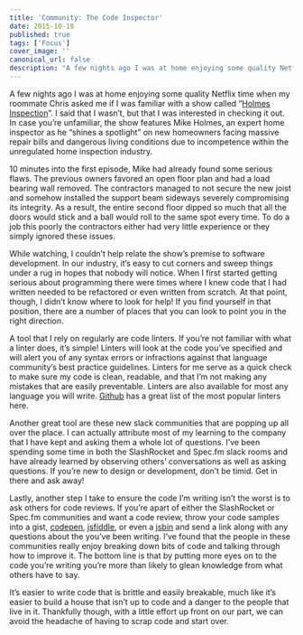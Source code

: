 ```yaml
---
title: 'Community: The Code Inspector'
date: 2015-10-18
published: true
tags: ['Focus']
cover_image: ''
canonical_url: false
description: "A few nights ago I was at home enjoying some quality Netflix time when my roommate Chris asked me if I was familiar with a show called “Holmes Inspection”. I said that I wasn’t, but that I was interested in checking it out. In case you’re unfamiliar, the show features Mike Holmes, an expert home inspector as he “shines a spotlight” on new homeowners facing massive repair bills and dangerous living conditions due to incompetence within the unregulated home inspection industry."
---
```


A few nights ago I was at home enjoying some quality Netflix time when my roommate Chris asked me if I was familiar with a show called “[Holmes Inspection](http://www.hgtv.ca/holmesinspection/)”. I said that I wasn’t, but that I was interested in checking it out. In case you’re unfamiliar, the show features Mike Holmes, an expert home inspector as he “shines a spotlight” on new homeowners facing massive repair bills and dangerous living conditions due to incompetence within the unregulated home inspection industry.

10 minutes into the first episode, Mike had already found some serious flaws. The previous owners favored an open floor plan and had a load bearing wall removed. The contractors managed to not secure the new joist and somehow installed the support beam sideways severely compromising its integrity. As a result, the entire second floor dipped so much that all the doors would stick and a ball would roll to the same spot every time. To do a job this poorly the contractors either had very little experience or they simply ignored these issues.

While watching, I couldn’t help relate the show’s premise to software development. In our industry, it’s easy to cut corners and sweep things under a rug in hopes that nobody will notice. When I first started getting serious about programming there were times where I knew code that I had written needed to be refactored or even written from scratch. At that point, though, I didn’t know where to look for help! If you find yourself in that position, there are a number of places that you can look to point you in the right direction.

A tool that I rely on regularly are code linters. If you’re not familiar with what a linter does, it’s simple! Linters will look at the code you’ve specified and will alert you of any syntax errors or infractions against that language community’s best practice guidelines. Linters for me serve as a quick check to make sure my code is clean, readable, and that I’m not making any mistakes that are easily preventable. Linters are also available for most any language you will write. [Github](https://github.com/caramelomartins/awesome-linters) has a great list of the most popular linters here.

Another great tool are these new slack communities that are popping up all over the place. I can actually attribute most of my learning to the company that I have kept and asking them a whole lot of questions. I’ve been spending some time in both the SlashRocket and Spec.fm slack rooms and have already learned by observing others’ conversations as well as asking questions. If you’re new to design or development, don’t be timid. Get in there and ask away!

Lastly, another step I take to ensure the code I’m writing isn’t the worst is to ask others for code reviews. If you’re apart of either the SlashRocket or Spec.fm communities and want a code review, throw your code samples into a gist, [codepen](https://codepen.io/), [jsfiddle](https://jsfiddle.net/), or even a [jsbin](https://jsbin.com/) and send a link along with any questions about the you’ve been writing. I’ve found that the people in these communities really enjoy breaking down bits of code and talking through how to improve it. The bottom line is that by putting more eyes on to the code you’re writing you’re more than likely to glean knowledge from what others have to say.

It’s easier to write code that is brittle and easily breakable, much like it’s easier to build a house that isn’t up to code and a danger to the people that live in it. Thankfully though, with a little effort up front on our part, we can avoid the headache of having to scrap code and start over.
